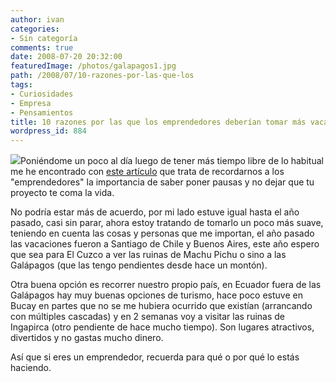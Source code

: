 ```yaml
---
author: ivan
categories:
- Sin categoría
comments: true
date: 2008-07-20 20:32:00
featuredImage: /photos/galapagos1.jpg
path: /2008/07/10-razones-por-las-que-los
tags:
- Curiosidades
- Empresa
- Pensamientos
title: 10 razones por las que los emprendedores deberían tomar más vacaciones
wordpress_id: 884
---
```


[![](/photos/galapagos1.jpg)](https://4.bp.blogspot.com/_T2UWuNJg3dQ/SINc0dl5xJI/AAAAAAAAAgQ/lDceVimqRIc/s1600-h/galapagos1.jpg)Poniéndome un poco al día luego de tener más tiempo libre de lo habitual me he encontrado con [este artículo](https://www.carlosmantero.com/10-razones-por-las-que-los-emprendedores-deberian-tomar-mas-vacaciones/) que trata de recordarnos a los "emprendedores" la importancia de saber poner pausas y no dejar que tu proyecto te coma la vida.

No podría estar más de acuerdo, por mi lado estuve igual hasta el año pasado, casi sin parar, ahora estoy tratando de tomarlo un poco más suave, teniendo en cuenta las cosas y personas que me importan, el año pasado las vacaciones fueron a Santiago de Chile y Buenos Aires, este año espero que sea para El Cuzco a ver las ruinas de Machu Pichu o sino a las Galápagos (que las tengo pendientes desde hace un montón).

Otra buena opción es recorrer nuestro propio país, en Ecuador fuera de las Galápagos hay muy buenas opciones de turismo, hace poco estuve en Bucay en partes que no se me hubiera ocurrido que existían (arrancando con múltiples cascadas) y en 2 semanas voy a visitar las ruinas de Ingapirca (otro pendiente de hace mucho tiempo). Son lugares atractivos, divertidos y no gastas mucho dinero.

Así que si eres un emprendedor, recuerda para qué o por qué lo estás haciendo.